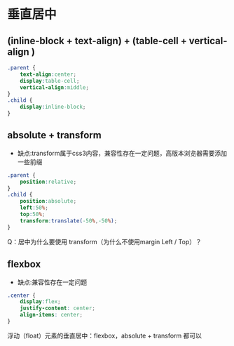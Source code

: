 
# 垂直居中
## (inline-block + text-align) + (table-cell + vertical-align )
```css
.parent {
    text-align:center;
    display:table-cell;
    vertical-align:middle;
}
.child {
    display:inline-block;
}
```

## absolute + transform
- 缺点:transform属于css3内容，兼容性存在一定问题，高版本浏览器需要添加一些前缀

```css
.parent {
    position:relative;
}
.child {
    position:absolute;
    left:50%;
    top:50%;
    transform:translate(-50%,-50%);
}
```

Q：居中为什么要使用 transform（为什么不使用margin Left / Top）？

## flexbox
- 缺点:兼容性存在一定问题

```css
.center {
    display:flex;
    justify-content: center;
    align-items: center;
}
```

浮动（float）元素的垂直居中：flexbox，absolute + transform 都可以
